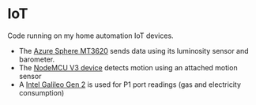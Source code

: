 # IoT

Code running on my home automation IoT devices.

- The [Azure Sphere MT3620](https://www.avnet.com/shop/us/products/avnet-engineering-services/aes-ms-mt3620-sk-g-3074457345636825680/) sends data using its luminosity sensor and barometer.
- The [NodeMCU V3 device](https://www.instructables.com/id/Getting-Started-With-ESP8266LiLon-NodeMCU-V3Flashi/) detects motion using an attached motion sensor
- A [Intel Galileo Gen 2](https://www.arduino.cc/en/ArduinoCertified/IntelGalileoGen2) is used for P1 port readings (gas and electricity consumption)

